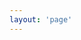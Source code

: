 ```yaml
---
layout: 'page'
---
```


<script setup lang="ts">
 import IconsList from './components/IconsList.vue'
</script>

<Suspense>
<IconsList/>
</Suspense>


